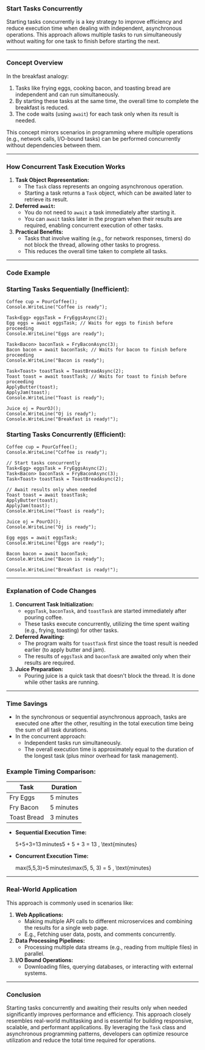 ### **Start Tasks Concurrently**

Starting tasks concurrently is a key strategy to improve efficiency and reduce execution time when dealing with
independent, asynchronous operations. This approach allows multiple tasks to run simultaneously without waiting for one
task to finish before starting the next.

---

### **Concept Overview**

In the breakfast analogy:

1.  Tasks like frying eggs, cooking bacon, and toasting bread are independent and can run simultaneously.
2.  By starting these tasks at the same time, the overall time to complete the breakfast is reduced.
3.  The code waits (using `await`) for each task only when its result is needed.

This concept mirrors scenarios in programming where multiple operations (e.g., network calls, I/O-bound tasks) can be
performed concurrently without dependencies between them.

---

### **How Concurrent Task Execution Works**

1.  **Task Object Representation:**
    - The `Task` class represents an ongoing asynchronous operation.
    - Starting a task returns a `Task` object, which can be awaited later to retrieve its result.
2.  **Deferred `await`:**
    - You do not need to `await` a task immediately after starting it.
    - You can `await` tasks later in the program when their results are required, enabling concurrent execution of other
      tasks.
3.  **Practical Benefits:**
    - Tasks that involve waiting (e.g., for network responses, timers) do not block the thread, allowing other tasks to
      progress.
    - This reduces the overall time taken to complete all tasks.

---

### **Code Example**

### **Starting Tasks Sequentially (Inefficient):**

```
Coffee cup = PourCoffee();
Console.WriteLine("Coffee is ready");

Task<Egg> eggsTask = FryEggsAsync(2);
Egg eggs = await eggsTask; // Waits for eggs to finish before proceeding
Console.WriteLine("Eggs are ready");

Task<Bacon> baconTask = FryBaconAsync(3);
Bacon bacon = await baconTask; // Waits for bacon to finish before proceeding
Console.WriteLine("Bacon is ready");

Task<Toast> toastTask = ToastBreadAsync(2);
Toast toast = await toastTask; // Waits for toast to finish before proceeding
ApplyButter(toast);
ApplyJam(toast);
Console.WriteLine("Toast is ready");

Juice oj = PourOJ();
Console.WriteLine("Oj is ready");
Console.WriteLine("Breakfast is ready!");

```

### **Starting Tasks Concurrently (Efficient):**

```
Coffee cup = PourCoffee();
Console.WriteLine("Coffee is ready");

// Start tasks concurrently
Task<Egg> eggsTask = FryEggsAsync(2);
Task<Bacon> baconTask = FryBaconAsync(3);
Task<Toast> toastTask = ToastBreadAsync(2);

// Await results only when needed
Toast toast = await toastTask;
ApplyButter(toast);
ApplyJam(toast);
Console.WriteLine("Toast is ready");

Juice oj = PourOJ();
Console.WriteLine("Oj is ready");

Egg eggs = await eggsTask;
Console.WriteLine("Eggs are ready");

Bacon bacon = await baconTask;
Console.WriteLine("Bacon is ready");

Console.WriteLine("Breakfast is ready!");

```

---

### **Explanation of Code Changes**

1.  **Concurrent Task Initialization:**
    - `eggsTask`, `baconTask`, and `toastTask` are started immediately after pouring coffee.
    - These tasks execute concurrently, utilizing the time spent waiting (e.g., frying, toasting) for other tasks.
2.  **Deferred Awaiting:**
    - The program waits for `toastTask` first since the toast result is needed earlier (to apply butter and jam).
    - The results of `eggsTask` and `baconTask` are awaited only when their results are required.
3.  **Juice Preparation:**
    - Pouring juice is a quick task that doesn't block the thread. It is done while other tasks are running.

---

### **Time Savings**

- In the synchronous or sequential asynchronous approach, tasks are executed one after the other, resulting in the total
  execution time being the sum of all task durations.
- In the concurrent approach:
  - Independent tasks run simultaneously.
  - The overall execution time is approximately equal to the duration of the longest task (plus minor overhead for task
    management).

### **Example Timing Comparison:**

| **Task**    | **Duration** |
| ----------- | ------------ |
| Fry Eggs    | 5 minutes    |
| Fry Bacon   | 5 minutes    |
| Toast Bread | 3 minutes    |

- **Sequential Execution Time:**

  5+5+3=13 minutes5 + 5 + 3 = 13 \, \text{minutes}

- **Concurrent Execution Time:**

  max⁡(5,5,3)=5 minutes\max(5, 5, 3) = 5 \, \text{minutes}

---

### **Real-World Application**

This approach is commonly used in scenarios like:

1.  **Web Applications:**
    - Making multiple API calls to different microservices and combining the results for a single web page.
    - E.g., Fetching user data, posts, and comments concurrently.
2.  **Data Processing Pipelines:**
    - Processing multiple data streams (e.g., reading from multiple files) in parallel.
3.  **I/O Bound Operations:**
    - Downloading files, querying databases, or interacting with external systems.

---

### **Conclusion**

Starting tasks concurrently and awaiting their results only when needed significantly improves performance and
efficiency. This approach closely resembles real-world multitasking and is essential for building responsive, scalable,
and performant applications. By leveraging the `Task` class and asynchronous programming patterns, developers can
optimize resource utilization and reduce the total time required for operations.
